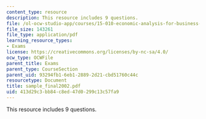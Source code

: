 ```yaml
---
content_type: resource
description: This resource includes 9 questions.
file: /ol-ocw-studio-app/courses/15-010-economic-analysis-for-business-decisions-fall-2004/413d29c3bb84c8ed47d0299c13c57fa9_sample_final2002.pdf
file_size: 143261
file_type: application/pdf
learning_resource_types:
- Exams
license: https://creativecommons.org/licenses/by-nc-sa/4.0/
ocw_type: OCWFile
parent_title: Exams
parent_type: CourseSection
parent_uid: 93294fb1-6eb1-2889-2d21-cbd51760c44c
resourcetype: Document
title: sample_final2002.pdf
uid: 413d29c3-bb84-c8ed-47d0-299c13c57fa9
---
```

This resource includes 9 questions.